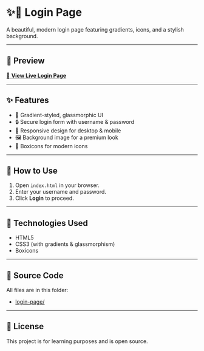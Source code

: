 # ✨🔐 Login Page

A beautiful, modern login page featuring gradients, icons, and a stylish background.

---

## 🌈 Preview

[🔗 **View Live Login Page**](./index.html)

---

## ✨ Features
- 🎨 Gradient-styled, glassmorphic UI
- 🔒 Secure login form with username & password
- 📱 Responsive design for desktop & mobile
- 🖼️ Background image for a premium look
- 🧩 Boxicons for modern icons

---

## 🚀 How to Use
1. Open `index.html` in your browser.
2. Enter your username and password.
3. Click **Login** to proceed.

---

## 🎨 Technologies Used
- HTML5
- CSS3 (with gradients & glassmorphism)
- Boxicons

---

## 📂 Source Code
All files are in this folder:
- [login-page/](./)

---

## 📜 License
This project is for learning purposes and is open source.
